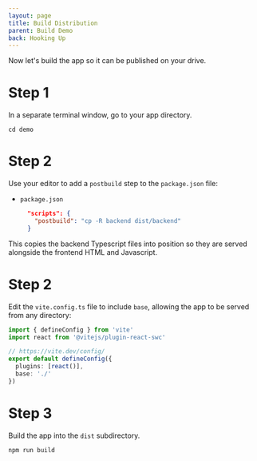 ```yaml
---
layout: page
title: Build Distribution
parent: Build Demo
back: Hooking Up
---
```

Now let's build the app so it can be published on your drive.

# Step 1
In a separate terminal window, go to your app directory.

```shell
cd demo
```

# Step 2
Use your editor to add a `postbuild` step to the `package.json` file:

- `package.json`
  ```json
    "scripts": {
      "postbuild": "cp -R backend dist/backend"
    }
  ```

This copies the backend Typescript files into position so they are served
alongside the frontend HTML and Javascript.

# Step 2
Edit the `vite.config.ts` file to include `base`, allowing the app to be served
from any directory:

```typescript
import { defineConfig } from 'vite'
import react from '@vitejs/plugin-react-swc'

// https://vite.dev/config/
export default defineConfig({
  plugins: [react()],
  base: './'
})
```

# Step 3
Build the app into the `dist` subdirectory.

```shell
npm run build
```

